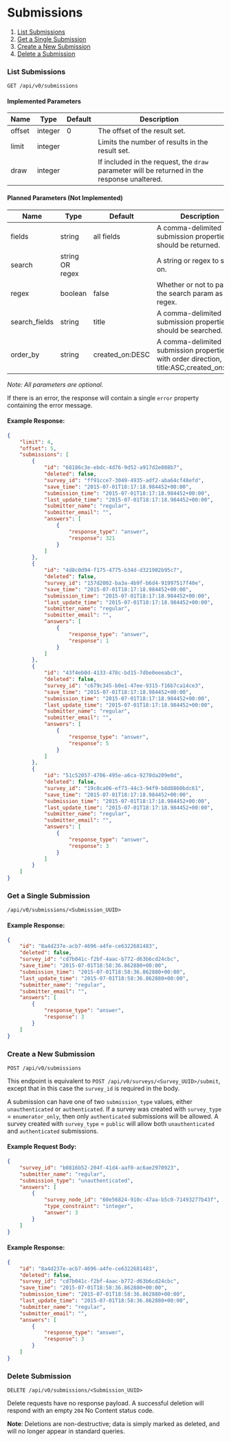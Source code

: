 # Submissions

1. [List Submissions](#list-submissions)
2. [Get a Single Submission](#single-submission)
3. [Create a New Submission](#create-submission)
4. [Delete a Submission](#delete-submission)


### <a name="list-submissions"></a> List Submissions

```
GET /api/v0/submissions
```
#### Implemented Parameters
| Name | Type | Default | Description |
| ---- | ---- | ------- | ----------- |
| offset | integer | 0 | The offset of the result set. |
| limit | integer |  | Limits the number of results in the result set. |
| draw | integer |  | If included in the request, the `draw` parameter will be returned in the response unaltered. |

#### Planned Parameters (Not Implemented)
| Name | Type | Default | Description |
| ---- | ---- | ------- | ----------- |
| fields | string | all fields | A comma-delimited list of submission properties that should be returned. |
| search | string OR regex |  | A string or regex to search on. |
| regex | boolean | false | Whether or not to parse the search param as a regex. |
| search_fields | string | title | A comma-delimited list of submission properties that should be searched. |
| order_by | string | created_on:DESC | A comma-delimited list of submission properties with order direction, e.g. title:ASC,created_on:DESC |
*Note: All parameters are optional.*

If there is an error, the response will contain a single `error` property containing the error message.

#### Example Response:
```json
{
    "limit": 4,
    "offset": 5,
    "submissions": [
        {
            "id": "68186c3e-ebdc-4d76-9d52-a917d2e088b7",
            "deleted": false,
            "survey_id": "ff91cce7-3049-4935-adf2-aba64cf48efd",
            "save_time": "2015-07-01T18:17:18.984452+00:00",
            "submission_time": "2015-07-01T18:17:18.984452+00:00",
            "last_update_time": "2015-07-01T18:17:18.984452+00:00",
            "submitter_name": "regular",
            "submitter_email": "",
            "answers": [
                {
                    "response_type": "answer",
                    "response": 321
                }
            ]
        },
        {
            "id": "4d8c0d94-f175-4775-b34d-d321902b95c7",
            "deleted": false,
            "survey_id": "157d2002-ba3a-4b9f-b6d4-91997517f40e",
            "save_time": "2015-07-01T18:17:18.984452+00:00",
            "submission_time": "2015-07-01T18:17:18.984452+00:00",
            "last_update_time": "2015-07-01T18:17:18.984452+00:00",
            "submitter_name": "regular",
            "submitter_email": "",
            "answers": [
                {
                    "response_type": "answer",
                    "response": 1
                }
            ]
        },
        {
            "id": "43f4eb0d-4133-478c-bd15-7dbe0eeeabc3",
            "deleted": false,
            "survey_id": "c679c345-b0e1-47ee-9315-f16b7ca14ce3",
            "save_time": "2015-07-01T18:17:18.984452+00:00",
            "submission_time": "2015-07-01T18:17:18.984452+00:00",
            "last_update_time": "2015-07-01T18:17:18.984452+00:00",
            "submitter_name": "regular",
            "submitter_email": "",
            "answers": [
                {
                    "response_type": "answer",
                    "response": 5
                }
            ]
        },
        {
            "id": "51c52057-4706-495e-a6ca-9270da209e0d",
            "deleted": false,
            "survey_id": "19c0ca06-ef73-44c3-94f9-b8d8860bdc61",
            "save_time": "2015-07-01T18:17:18.984452+00:00",
            "submission_time": "2015-07-01T18:17:18.984452+00:00",
            "last_update_time": "2015-07-01T18:17:18.984452+00:00",
            "submitter_name": "regular",
            "submitter_email": "",
            "answers": [
                {
                    "response_type": "answer",
                    "response": 3
                }
            ]
        }
    ]
}
```

### <a name="single-submission"></a> Get a Single Submission

```
/api/v0/submissions/<Submission_UUID>
```

#### Example Response:
```json
{
    "id": "8a4d237e-acb7-4696-a4fe-ce6322681483",
    "deleted": false,
    "survey_id": "cd7b041c-f2bf-4aac-b772-d63b6cd24cbc",
    "save_time": "2015-07-01T18:58:36.862880+00:00",
    "submission_time": "2015-07-01T18:58:36.862880+00:00",
    "last_update_time": "2015-07-01T18:58:36.862880+00:00",
    "submitter_name": "regular",
    "submitter_email": "",
    "answers": [
        {
            "response_type": "answer",
            "response": 3
        }
    ]
}
```

### <a name="create-submission"></a> Create a New Submission

```
POST /api/v0/submissions
```
This endpoint is equivalent to `POST /api/v0/surveys/<Survey_UUID>/submit`, except that in this case the `survey_id` is required in the body.

A submission can have one of two `submission_type` values, either `unauthenticated` or `authenticated`. If a survey was created with `survey_type` = `enumerator_only`, then only `authenticated` submissions will be allowed. A survey created with `survey_type` = `public` will allow both `unauthenticated` and `authenticated` submissions.

#### Example Request Body:
```json
{
    "survey_id": "b0816b52-204f-41d4-aaf0-ac6ae2970923",
    "submitter_name": "regular",
    "submission_type": "unauthenticated",
    "answers": [
        {
            "survey_node_id": "60e56824-910c-47aa-b5c0-71493277b43f",
            "type_constraint": "integer",
            "answer": 3
        }
    ]
}
```

#### Example Response:
```json
{
    "id": "8a4d237e-acb7-4696-a4fe-ce6322681483",
    "deleted": false,
    "survey_id": "cd7b041c-f2bf-4aac-b772-d63b6cd24cbc",
    "save_time": "2015-07-01T18:58:36.862880+00:00",
    "submission_time": "2015-07-01T18:58:36.862880+00:00",
    "last_update_time": "2015-07-01T18:58:36.862880+00:00",
    "submitter_name": "regular",
    "submitter_email": "",
    "answers": [
        {
            "response_type": "answer",
            "response": 3
        }
    ]
}
```


### <a name="delete-submission"></a> Delete Submission

```
DELETE /api/v0/submissions/<Submission_UUID>
```

Delete requests have no response payload. A successful deletion will respond with an empty `204` No Content status code.

**Note**: Deletions are non-destructive; data is simply marked as deleted, and will no longer appear in standard queries.
